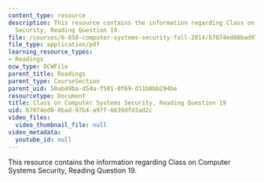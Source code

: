 ```yaml
---
content_type: resource
description: This resource contains the information regarding Class on Computer Systems
  Security, Reading Question 19.
file: /courses/6-858-computer-systems-security-fall-2014/b7074ed08bad97b4a97f6639dfd3ad2c_MIT6_858F14_Reading19.pdf
file_type: application/pdf
learning_resource_types:
- Readings
ocw_type: OCWFile
parent_title: Readings
parent_type: CourseSection
parent_uid: 50ab49ba-d54a-f501-0f69-d11b0bb294be
resourcetype: Document
title: Class on Computer Systems Security, Reading Question 19
uid: b7074ed0-8bad-97b4-a97f-6639dfd3ad2c
video_files:
  video_thumbnail_file: null
video_metadata:
  youtube_id: null
---
```

This resource contains the information regarding Class on Computer Systems Security, Reading Question 19.

